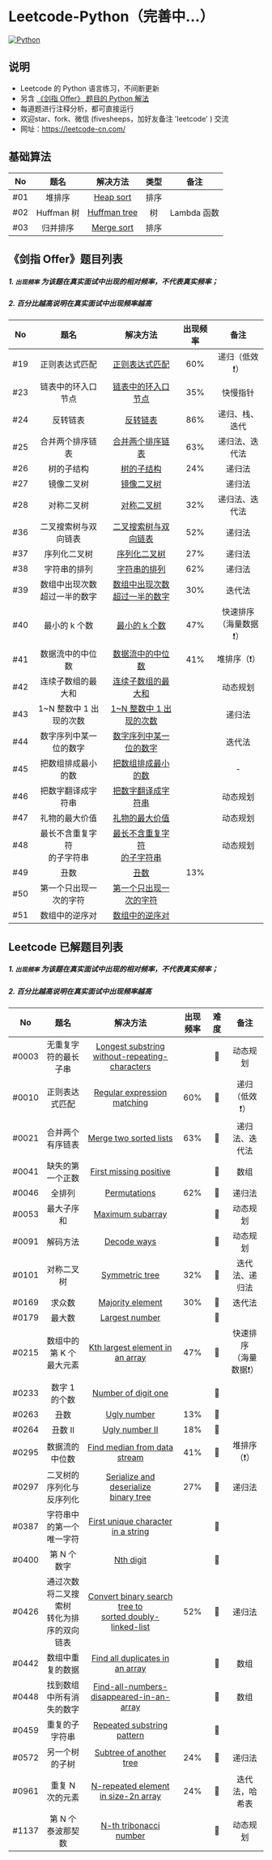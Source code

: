 # Leetcode-Python（完善中...）
[![Python](https://img.shields.io/badge/python-3.5|3.6|3.7-blue.svg)](-)



## 说明

- Leetcode 的 Python 语言练习，不间断更新
- 另含 [《剑指 Offer》 题目的 Python 解法](./《剑指%20Offer》/)
- 每道题进行注释分析，都可直接运行
- 欢迎star、fork、微信 (fivesheeps，加好友备注 'leetcode' ) 交流
- 网址：https://leetcode-cn.com/



## 基础算法

|  No  |    题名    |                 解决方法                 | 类型 |    备注     |
| :--: | :--------: | :--------------------------------------: | :--: | :---------: |
| #01  |   堆排序   |    [Heap sort](基础算法/Heap-sort.py)    | 排序 |             |
| #02  | Huffman 树 | [Huffman tree](基础算法/Huffman-tree.py) |  树  | Lambda 函数 |
| #03  |  归并排序  |       [Merge sort](基础算法/Merge-sort.py)        | 排序 |             |



## 《剑指 Offer》题目列表

##### 1. `出现频率`  为该题在真实面试中出现的相对频率，不代表真实频率；

##### 2. 百分比越高说明在真实面试中出现频率越高

|  No  |                题名                |                           解决方法                           | 出现频率 |            备注             |
| :--: | :--------------------------------: | :----------------------------------------------------------: | :------: | :-------------------------: |
| #19  |           正则表达式匹配           |  [正则表达式匹配](./《剑指%20Offer》/19.正则表达式匹配.py)   |   60%    |        递归（低效❗️）        |
| #23  |         链表中的环入口节点         | [链表中的环入口节点](./《剑指%20Offer》/23.链表中环的入口节点.py) |   35%    |          快慢指针           |
| #24  |              反转链表              |        [反转链表](./《剑指%20Offer》/24.反转链表.py)         |   86%    |       递归、栈、迭代        |
| #25  |          合并两个排序链表          | [合并两个排序链表](./《剑指%20Offer》/25.合并两个排序链表.py) |   63%    |       递归法、迭代法        |
| #26  |             树的子结构             |      [树的子结构](./《剑指%20Offer》/26.树的子结构.py)       |   24%    |           递归法            |
| #27  |             镜像二叉树             |      [镜像二叉树](./《剑指%20Offer》/27.镜像二叉树.py)       |          |           递归法            |
| #28  |             对称二叉树             |      [对称二叉树](./《剑指%20Offer》/28.对称二叉树.py)       |   32%    |       递归法、迭代法        |
| #36  |        二叉搜索树与双向链表        | [二叉搜索树与双向链表](./《剑指%20Offer》/36.二叉搜索树与双向链表.py) |   52%    |           递归法            |
| #37  |            序列化二叉树            |    [序列化二叉树](./《剑指%20Offer》/37.序列化二叉树.py)     |   27%    |           递归法            |
| #38  |            字符串的排列            |    [字符串的排列](./《剑指%20Offer》/38.字符串的排列.py)     |   62%    |           递归法            |
| #39  | 数组中出现次数<br />超过一半的数字 | [数组中出现次数<br />超过一半的数字](./《剑指%20Offer》/39.数组中出现次数超过一半的数字.py) |   30%    |           迭代法            |
| #40  |           最小的 k 个数            |    [最小的 k 个数](./《剑指%20Offer》/40.最小的k个数.py)     |   47%    | 快速排序<br />（海量数据❗️） |
| #41  |          数据流中的中位数          | [数据流中的中位数](./《剑指%20Offer》/41.数据流中的中位数.py) |   41%    |         堆排序（❗️）         |
| #42  |         连续子数组的最大和         | [连续子数组的最大和](./《剑指%20Offer》/42.连续子数组的最大和.py) |          |          动态规划           |
| #43  |      1~N 整数中 1 出现的次数       | [1~N 整数中 1 出现的次数](./《剑指%20Offer》/43.1-N整数中1出现的次数.py) |          |           递归法            |
| #44  |       数字序列中某一位的数字       | [数字序列中某一位的数字](./《剑指%20Offer》/44.数字序列中某一位的数字.py) |          |           迭代法            |
| #45  |         把数组排成最小的数         | [把数组排成最小的数](./《剑指%20Offer》/45.把数组排成最小的数.py) |          |              -              |
| #46  |         把数字翻译成字符串         | [把数字翻译成字符串](./《剑指%20Offer》/46.把数字翻译成字符串.py) |          |          动态规划           |
| #47  |           礼物的最大价值           |  [礼物的最大价值](./《剑指%20Offer》/47.礼物的最大价值.py)   |          |          动态规划           |
| #48  |  最长不含重复字符<br />的子字符串  | [最长不含重复字符<br />的子字符串](./《剑指%20Offer》/48.最长不含重复字符的子字符串.py) |          |          动态规划           |
| #49  |                丑数                |            [丑数](./《剑指%20Offer》/49.丑数.py)             |   13%    |                             |
| #50  |       第一个只出现一次的字符       | [第一个只出现一次的字符](./《剑指%20Offer》/50.第一个只出现一次的字符.py) |          |                             |
| #51  |           数组中的逆序对           |  [数组中的逆序对](./《剑指%20Offer》/51.数组中的逆序对.py)   |          |                             |



## Leetcode 已解题目列表

##### 1. `出现频率`  为该题在真实面试中出现的相对频率，不代表真实频率；

##### 2. 百分比越高说明在真实面试中出现频率越高

|  No   |                      题名                      |                           解决方法                           | 出现频率 | 难度 |            备注             |
| :---: | :--------------------------------------------: | :----------------------------------------------------------: | :------: | :--: | :-------------------------: |
| #0003 |              无重复字符的最长子串              | [Longest substring<br />without-repeating-characters](./0003.Longest-substring-without-repeating-characters.py) |          |  🍊   |          动态规划           |
| #0010 |                 正则表达式匹配                 | [Regular expression matching](./0010.Regular-expression-matching.py) |   60%    |  🍅   |        递归（低效❗️）        |
| #0021 |                合并两个有序链表                |  [Merge two sorted lists](./0021.Merge-two-sorted-lists.py)  |   63%    |  🍏   |       递归法、迭代法        |
| #0041 |                缺失的第一个正数                |  [First missing positive](./0041.First-missing-positive.py)  |          |  🍅   |            数组             |
| #0046 |                     全排列                     |            [Permutations](./0046.Permutations.py)            |   62%    |  🍊   |           递归法            |
| #0053 |                   最大子序和                   |        [Maximum subarray](./0053.Maximum-subarray.py)        |          |  🍏   |          动态规划           |
| #0091 |                    解码方法                    |             [Decode ways](./0091.Decode-ways.py)             |          |  🍊   |          动态规划           |
| #0101 |                   对称二叉树                   |          [Symmetric tree](./0101.Symmetric-tree.py)          |   32%    |  🍏   |       迭代法、递归法        |
| #0169 |                     求众数                     |        [Majority element](./0169.Majority-element.py)        |   30%    |  🍏   |           迭代法            |
| #0179 |                     最大数                     |          [Largest number](./0179.Largest-number.py)          |          |  🍊   |                             |
| #0215 |            数组中的第 K 个最大元素             | [Kth largest element in an array](./0215.Kth-largest-element-in-an-array.py) |   47%    |  🍊   | 快速排序<br />（海量数据❗️） |
| #0233 |                 数字 1 的个数                  |     [Number of digit one](./0233.Number-of-digit-one.py)     |          |  🍅   |                             |
| #0263 |                      丑数                      |             [Ugly number](./0263.Ugly-number.py)             |   13%    |  🍏   |                             |
| #0264 |                    丑数 II                     |          [Ugly number II](./0264.Ugly-number-ii.py)          |   18%    |  🍊   |                             |
| #0295 |                 数据流的中位数                 | [Find median from data stream](./0295.Find-median-from-data-stream.py) |   41%    |  🍅   |         堆排序（❗️）         |
| #0297 |            二叉树的序列化与反序列化            | [Serialize and deserialize<br />binary tree](./0297.Serialize-and-deserialize-binary-tree.py) |   27%    |  🍅   |           递归法            |
| #0387 |            字符串中的第一个唯一字符            | [First unique character<br />in a string](./0387.First-unique-character-in-a-string.py) |          |  🍏   |                             |
| #0400 |                  第 N 个数字                   |               [Nth digit](./0400.Nth-digit.py)               |          |  🍏   |                             |
| #0426 | 通过次数将二叉搜索树<br />转化为排序的双向链表 | [Convert binary search tree to <br />sorted doubly-linked-list](./0426.Convert-binary-search-tree-to-sorted-doubly-linked-list.py) |   52%    |  🍊   |           递归法            |
| #0442 |                数组中重复的数据                | [Find all duplicates in an array](./0442.Find-all-duplicates-in-an-array.py) |          |  🍊   |            数组             |
| #0448 |            找到数组中所有消失的数字            |         [Find-all-numbers-disappeared-in-an-array]()         |          |  🍏   |            数组             |
| #0459 |                 重复的子字符串                 | [Repeated substring pattern](./0459.Repeated-substring-pattern.py) |          |  🍏   |                             |
| #0572 |                 另一个树的子树                 | [Subtree of another tree](./0572.Subtree-of-another-tree.py) |   24%    |  🍏   |           递归法            |
| #0961 |                重复 N 次的元素                 | [N-repeated element<br />in size-2n array](./0961.N-repeated-element-in-size-2n-array.py) |   24%    |  🍏   |       迭代法，哈希表        |
| #1137 |               第 N 个泰波那契数                |  [N-th tribonacci number](./1137.N-th-tribonacci-number.py)  |          |  🍏   |          动态规划           |

